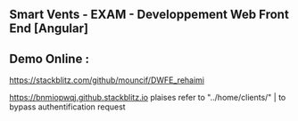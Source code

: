 ## Smart Vents - EXAM - Developpement Web Front End  [Angular]

## Demo Online :
https://stackblitz.com/github/mouncif/DWFE_rehaimi

https://bnmiopwqj.github.stackblitz.io
plaises refer to "../home/clients/" | to bypass authentification request

